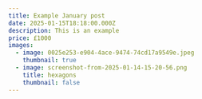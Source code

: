 ```yaml
---
title: Example January post
date: 2025-01-15T18:18:00.000Z
description: This is an example
price: £1000
images:
  - image: 0025e253-e904-4ace-9474-74cd17a9549e.jpeg
    thumbnail: true
  - image: screenshot-from-2025-01-14-15-20-56.png
    title: hexagons
    thumbnail: false
---
```

